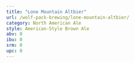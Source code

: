 ```yaml
---
title: "Lone Mountain Altbier"
url: /wolf-pack-brewing/lone-mountain-altbier/
category: North American Ale
style: American-Style Brown Ale
abv: 0
ibu: 0
srm: 0
upc: 0
---
```


